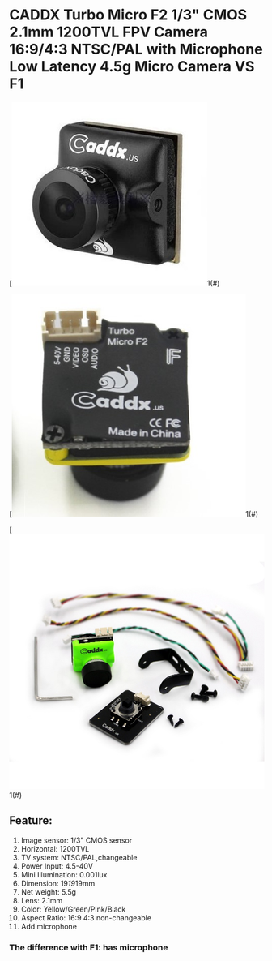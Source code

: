 # CADDX Turbo Micro F2 1/3" CMOS 2.1mm 1200TVL FPV Camera 16:9/4:3 NTSC/PAL with Microphone Low Latency 4.5g Micro Camera VS F1

[![](figura1.jpg)1(#)

[![](figura2.jpg)1(#)

[![](figura3.jpg)1(#)

## Feature:
1. Image sensor: 1/3" CMOS sensor
2. Horizontal: 1200TVL
3. TV system: NTSC/PAL,changeable
4. Power Input: 4.5-40V
5. Mini Illumination: 0.001lux
6. Dimension: 19*19*19mm
7. Net weight: 5.5g
8. Lens: 2.1mm
9. Color: Yellow/Green/Pink/Black
10. Aspect Ratio: 16:9 4:3 non-changeable
11. Add microphone
 

### The difference with F1: has microphone
